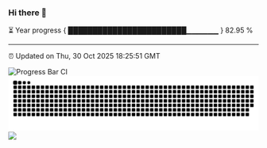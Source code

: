 ### Hi there 👋

⏳ Year progress { ████████████████████████▁▁▁▁▁▁ } 82.95 %

---

⏰ Updated on Thu, 30 Oct 2025 18:25:51 GMT

![Progress Bar CI](https://github.com/liununu/liununu/workflows/Progress%20Bar%20CI/badge.svg)![](https://raw.githubusercontent.com/L1cardo/L1cardo/main/assets/github-contribution-grid-snake.svg)![](https://raw.githubusercontent.com/seesaws/seesaws/main/assets/github-contribution-grid-snake.svg)
